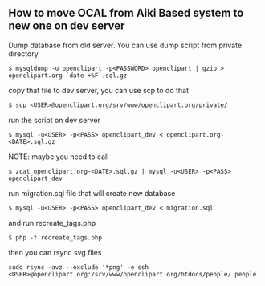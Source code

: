 ## How to move OCAL from Aiki Based system to new one on dev server

Dump database from old server. You can use dump script from private directory

    $ mysqldump -u openclipart -p<PASSWORD> openclipart | gzip > openclipart.org-`date +%F`.sql.gz

copy that file to dev server, you can use scp to do that

    $ scp <USER>@openclipart.org/srv/www/openclipart.org/private/

run the script on dev server

    $ mysql -u<USER> -p<PASS> openclipart_dev < openclipart.org-<DATE>.sql.gz

NOTE: maybe you need to call

    $ zcat openclipart.org-<DATE>.sql.gz | mysql -u<USER> -p<PASS> openclipart_dev

run migration.sql file that will create new database

    $ mysql -u<USER> -p<PASS> openclipart_dev < migration.sql

and run recreate_tags.php

    $ php -f recreate_tags.php

then you can rsync svg files

    sudo rsync -avz --exclude '*png' -e ssh <USER>@openclipart.org:/srv/www/openclipart.org/htdocs/people/ people
